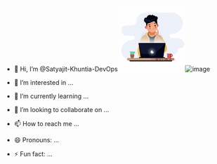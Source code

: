 - 👋 Hi, I’m @Satyajit-Khuntia-DevOps  <img src="https://github.com/Satyajit-Khuntia-DevOps/Satyajit-Khuntia-DevOps/blob/main/Animation%20-%201716872744655.gif?raw=true" alt="Alt text" width="WIDTH" height="HEIGHT">![image](https://github.com/Satyajit-Khuntia-DevOps/Satyajit-Khuntia-DevOps/assets/161194612/3e9083ba-8b04-4c4c-9531-c3b73c3a9997)


- 👀 I’m interested in ...
- 🌱 I’m currently learning ...
- 💞️ I’m looking to collaborate on ...
- 📫 How to reach me ...
- 😄 Pronouns: ...
- ⚡ Fun fact: ...

<!---
Satyajit-Khuntia-DevOps/Satyajit-Khuntia-DevOps is a ✨ special ✨ repository because its `README.md` (this file) appears on your GitHub profile.
You can click the Preview link to take a look at your changes.
--->
